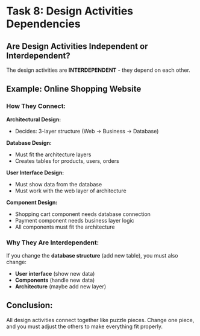 # Task 8: Design Activities Dependencies

## Are Design Activities Independent or Interdependent?

The design activities are **INTERDEPENDENT** - they depend on each other.

## Example: Online Shopping Website

### How They Connect:

**Architectural Design:**
- Decides: 3-layer structure (Web → Business → Database)

**Database Design:**
- Must fit the architecture layers
- Creates tables for products, users, orders

**User Interface Design:**
- Must show data from the database
- Must work with the web layer of architecture

**Component Design:**
- Shopping cart component needs database connection
- Payment component needs business layer logic
- All components must fit the architecture

### Why They Are Interdependent:

If you change the **database structure** (add new table), you must also change:
- **User interface** (show new data)
- **Components** (handle new data)
- **Architecture** (maybe add new layer)

## Conclusion:

All design activities connect together like puzzle pieces. Change one piece, and you must adjust the others to make everything fit properly.